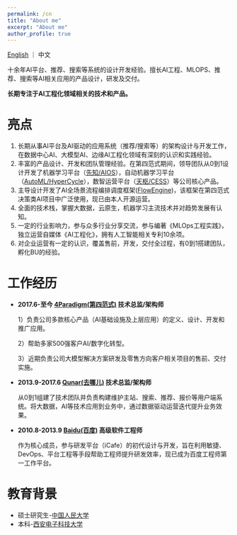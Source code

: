 ```yaml
---
permalink: /cn
title: "About me"
excerpt: "About me"
author_profile: true
---
```


[English](/) ｜ 中文

十余年AI平台、推荐、搜索等系统的设计开发经验。擅长AI工程、MLOPS、推荐、搜索等AI相关应用的产品设计，研发及交付。

**长期专注于AI工程化领域相关的技术和产品。**

亮点
======

1.	长期从事AI平台及AI驱动的应用系统（推荐/搜索等）的架构设计与开发工作，在数据中心AI、大模型AI、边缘AI工程化领域有深刻的认识和实践经验。
2.	丰富的产品设计、开发和团队管理经验。在第四范式期间，领导团队从0到1设计开发了机器学习平台（[先知/AIOS](https://www.4paradigm.com/product/aios.html)），自动机器学习平台（[AutoML/HyperCycle](https://www.4paradigm.com/product/hypercycle.html)），数智运营平台（[天枢/CESS](https://www.4paradigm.com/product/cess.html)）等公司核心产品。
3.	主导设计开发了AI全场景流程编排调度框架([FlowEngine](http://flow-engine.github.io))，该框架在第四范式决策类AI项目中广泛使用，现已由本人开源运营。
4.	全面的技术栈，掌握大数据，云原生，机器学习主流技术并对趋势发展有认知。
5.	一定的行业影响力，参与众多行业分享交流，参与编著《MLOps工程实践》，独立运营自媒体《AI工程化》，拥有人工智能相关专利10余项。
6.	对企业运营有一定的认识，覆盖售前，开发，交付全过程，有0到1搭建团队，孵化BU的经验。

工作经历
======
* **2017.6-至今 [4Paradigm(第四范式)](http://www.4paradigm.com) 技术总监/架构师**

  1）负责公司多款核心产品（AI基础设施及上层应用）的定义、设计、开发和推广应用。

  2）帮助多家500强客户AI/数字化转型。

  3）近期负责公司大模型解决方案研发及零售方向客户相关项目的售前、交付实施。

* **2013.9-2017.6 [Qunar(去哪儿)](http://www.qunar.com) 技术总监/架构师**

  从0到1组建了技术团队并负责构建维护主站、搜索、推荐、报价等用户端系统。将大数据，AI等技术应用到业务中，通过数据驱动运营迭代提升业务效果。

* **2010.8-2013.9 [Baidu(百度)](https://www.baidu.com/) 高级软件工程师**

  作为核心成员，参与研发平台（iCafe）的初代设计与开发，旨在利用敏捷、DevOps、平台工程等手段帮助工程师提升研发效率，现已成为百度工程师第一工作平台。

教育背景
======
* 硕士研究生-[中国人民大学](https://www.ruc.edu.cn/)
* 本科-[西安电子科技大学](https://www.xidian.edu.cn/)


